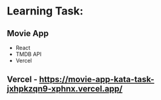 # Learning Task:

## Movie App

- React
- TMDB API
- Vercel

## Vercel - https://movie-app-kata-task-jxhpkzqn9-xphnx.vercel.app/
